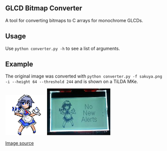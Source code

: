 GLCD Bitmap Converter
---------------------

A tool for converting bitmaps to C arrays for monochrome GLCDs.

Usage
-----

Use ```python converter.py -h``` to see a list of arguments.

Example
-------

The original image was converted with ```python converter.py -f sakuya.png -i --height 64 --threshold 244``` and is shown on a TiLDA MKe.

![Original](https://github.com/DanNixon/GLCD-BitmapCOnverter/raw/master/sakuya.png "Original")
![On TiLDA MKe](https://github.com/DanNixon/GLCD-BitmapConverter/raw/master/sakuya_glcd.jpg "On TiLDA MKe")

[Image source](http://en.touhouwiki.net/wiki/File:Touhoudex_2_HSakuya.png)
